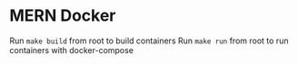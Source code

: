 # MERN Docker 

Run `make build` from root to build containers
Run `make run` from root to run containers with docker-compose
